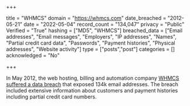 +++

title = "WHMCS"
domain = "https://whmcs.com"
date_breached = "2012-05-21"
date = "2022-05-04"
record_count = "134,047"
privacy = "Public"
Verified = "True"
hashing = ["MD5", "WHMCS"]
breached_data = ["Email addresses", "Email messages", "Employers", "IP addresses", "Names", "Partial credit card data", "Passwords", "Payment histories", "Physical addresses", "Website activity"]
type = ["posts","post"]
categories = []
acknowledged = "No"


+++


In May 2012, the web hosting, billing and automation company <a href="http://news.softpedia.com/news/UGNazi-Leaks-1-7-GB-of-Data-from-WHMCS-Servers-270914.shtml" target="_blank" rel="noopener">WHMCS suffered a data breach</a> that exposed 134k email addresses. The breach included extensive information about customers and payment histories including partial credit card numbers.

